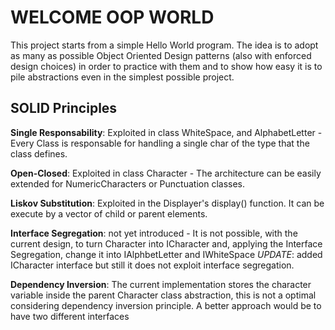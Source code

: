 # WELCOME OOP WORLD

This project starts from a simple Hello World program. The idea is to adopt as many as possible Object Oriented Design patterns (also with enforced design choices) in order to practice with them and to show how easy it is to pile abstractions even in the simplest possible project.

## SOLID Principles

__Single Responsability__:
Exploited in class WhiteSpace, and AlphabetLetter - Every Class is responsable for handling a single char of the type that the class defines.

__Open-Closed__:
Exploited in class Character - The architecture can be easily extended for NumericCharacters or Punctuation classes.

__Liskov Substitution__:
Exploited in the Displayer's display() function. It can be execute by a vector of child or parent elements.

__Interface Segregation__:
not yet introduced - It is not possible, with the current design, to turn Character into ICharacter and, applying the Interface Segregation, change it into IAlphbetLetter and IWhiteSpace
_UPDATE_: added ICharacter interface but still it does not exploit interface segregation.

__Dependency Inversion__:
The current implementation stores the character variable inside the parent Character class abstraction, this is not a optimal considering dependency inversion principle. A better approach would be to have two different interfaces 





